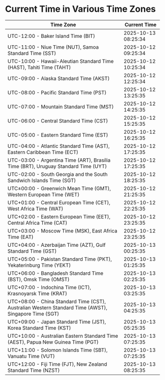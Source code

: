 # Current Time in Various Time Zones

| Time Zone | Current Time |
|-----------|--------------|
| UTC-12:00 - Baker Island Time (BIT) | 2025-10-13 08:25:34 |
| UTC-11:00 - Niue Time (NUT), Samoa Standard Time (SST) | 2025-10-12 09:25:34 |
| UTC-10:00 - Hawaii-Aleutian Standard Time (HAST), Tahiti Time (TAHT) | 2025-10-12 10:25:34 |
| UTC-09:00 - Alaska Standard Time (AKST) | 2025-10-12 12:25:34 |
| UTC-08:00 - Pacific Standard Time (PST) | 2025-10-12 13:25:35 |
| UTC-07:00 - Mountain Standard Time (MST) | 2025-10-12 14:25:35 |
| UTC-06:00 - Central Standard Time (CST) | 2025-10-12 15:25:35 |
| UTC-05:00 - Eastern Standard Time (EST) | 2025-10-12 16:25:35 |
| UTC-04:00 - Atlantic Standard Time (AST), Eastern Caribbean Time (ECT) | 2025-10-12 17:25:35 |
| UTC-03:00 - Argentina Time (ART), Brasília Time (BRT), Uruguay Standard Time (UYT) | 2025-10-12 17:25:35 |
| UTC-02:00 - South Georgia and the South Sandwich Islands Time (SGT) | 2025-10-12 18:25:35 |
| UTC±00:00 - Greenwich Mean Time (GMT), Western European Time (WET) | 2025-10-12 21:25:35 |
| UTC+01:00 - Central European Time (CET), West Africa Time (WAT) | 2025-10-12 22:25:35 |
| UTC+02:00 - Eastern European Time (EET), Central Africa Time (CAT) | 2025-10-12 23:25:35 |
| UTC+03:00 - Moscow Time (MSK), East Africa Time (EAT) | 2025-10-12 23:25:35 |
| UTC+04:00 - Azerbaijan Time (AZT), Gulf Standard Time (GST) | 2025-10-13 00:25:35 |
| UTC+05:00 - Pakistan Standard Time (PKT), Yekaterinburg Time (YEKT) | 2025-10-13 01:25:35 |
| UTC+06:00 - Bangladesh Standard Time (BST), Omsk Time (OMST) | 2025-10-13 02:25:35 |
| UTC+07:00 - Indochina Time (ICT), Krasnoyarsk Time (KRAT) | 2025-10-13 03:25:35 |
| UTC+08:00 - China Standard Time (CST), Australian Western Standard Time (AWST), Singapore Time (SGT) | 2025-10-13 04:25:35 |
| UTC+09:00 - Japan Standard Time (JST), Korea Standard Time (KST) | 2025-10-13 05:25:35 |
| UTC+10:00 - Australian Eastern Standard Time (AEST), Papua New Guinea Time (PGT) | 2025-10-13 07:25:35 |
| UTC+11:00 - Solomon Islands Time (SBT), Vanuatu Time (VUT) | 2025-10-13 07:25:35 |
| UTC+12:00 - Fiji Time (FJT), New Zealand Standard Time (NZST) | 2025-10-13 08:25:35 |
